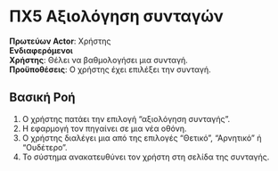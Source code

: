 # ΠΧ5 Αξιολόγηση συνταγών 
**Πρωτεύων Actor**: Χρήστης   
**Ενδιαφερόμενοι**  
**Χρήστης**: Θέλει να βαθμολογήσει μια συνταγή.  
**Προϋποθέσεις**: Ο χρήστης έχει επιλέξει την συνταγή.  
## Βασική Ροή
1. O χρήστης πατάει την επιλογή “αξιολόγηση συνταγής”.
2. Η εφαρμογή τον πηγαίνει σε μια νέα οθόνη.
3. Ο χρήστης διαλέγει μια από της επιλογές “Θετικό”, “Αρνητικό” ή “Ουδέτερο”.
4. Το σύστημα ανακατευθύνει τον χρήστη στη σελίδα της συνταγής.
